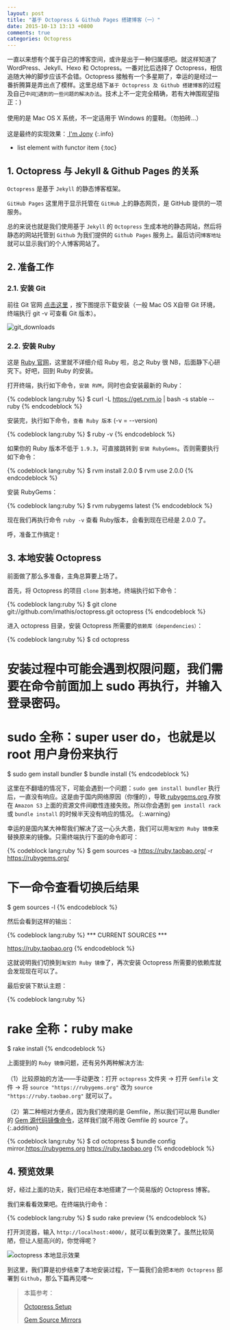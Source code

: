 ```yaml
---
layout: post
title: "基于 Octopress & Github Pages 搭建博客（一）"
date: 2015-10-13 13:13 +0800
comments: true
categories: Octopress
---
```


一直以来想有个属于自己的博客空间，或许是出于一种归属感吧。就这样知道了 WordPress、Jekyll、Hexo 和 Octopress。一番对比后选择了 Octopress，相信追随大神的脚步应该不会错。Octopress 接触有一个多星期了，幸运的是经过一番折腾算是弄出点了模样。这里总结下`基于 Octopress 及 Github 搭建博客`的过程及自己`中间遇到的一些问题的解决办法`。技术上不一定完全精确，若有大神围观望指正：)
<br><br>
使用的是 Mac OS X 系统，不一定适用于 Windows 的童鞋。（勿拍砖...）
<br><br>
这是最终的实现效果：<a href="http://jonyfang.github.io/" target="_blank"> I'm Jony</a>
{:.info}


* list element with functor item
{:toc}


## 1. Octopress 与 Jekyll & Github Pages 的关系

`Octopress` 是基于 `Jekyll` 的静态博客框架。

`GitHub Pages` 这里用于显示托管在 `GitHub` 上的静态网页，是 GitHub 提供的一项服务。

总的来说也就是我们使用基于 `Jekyll` 的 `Octopress` 生成本地的静态网站，然后将静态的网站托管到 `Github` 为我们提供的 `Github Pages` 服务上。最后访问`博客地址`就可以显示我们的个人博客网站了。


## 2. 准备工作

### 2.1. 安装 Git

前往 Git 官网 [点击这里](http://git-scm.com/) ，按下图提示下载安装（一般 Mac OS X自带 Git 环境，终端执行 git -v 可查看 Git 版本）。
<!-- more -->

![git_downloads](http://jonyfang.github.io/images/octopress/git_downloads.png)

### 2.2. 安装 Ruby

这是 [Ruby 官网](https://www.ruby-lang.org/en/)，这里就不详细介绍 Ruby 啦，总之 Ruby 很 NB，后面静下心研究下。好吧，回到 Ruby 的安装。

打开终端，执行如下命令，`安装 RVM`，同时也会安装最新的 Ruby：

{% codeblock lang:ruby %}
  $ curl -L https://get.rvm.io | bash -s stable --ruby
{% endcodeblock %}

安装完，执行如下命令，`查看 Ruby 版本` (-v = --version)

{% codeblock lang:ruby %}
  $ ruby -v
{% endcodeblock %}

如果你的 Ruby 版本不低于 `1.9.3`，可直接跳转到 `安装 RubyGems`。否则需要执行如下命令：

{% codeblock lang:ruby %}
  $ rvm install 2.0.0
  $ rvm use 2.0.0
{% endcodeblock %}

安装 RubyGems：

{% codeblock lang:ruby %}
  $ rvm rubygems latest
{% endcodeblock %}

现在我们再执行命令 `ruby -v` 查看 Ruby版本，会看到现在已经是 2.0.0 了。

呼，准备工作搞定！

## 3. 本地安装 Octopress

前面做了那么多准备，主角总算要上场了。

首先，将 Octopress 的项目 `clone` 到本地，终端执行如下命令：

{% codeblock lang:ruby %}
  $ git clone git://github.com/imathis/octopress.git octopress
{% endcodeblock %}

进入 octopress 目录，安装 Octopress 所需要的`依赖库（dependencies）`：

{% codeblock lang:ruby %}
  $ cd octopress

  # 安装过程中可能会遇到权限问题，我们需要在命令前面加上 sudo 再执行，并输入登录密码。
  # sudo 全称：super user do，也就是以 root 用户身份来执行

  $ sudo gem install bundler
  $ bundle install
{% endcodeblock %}


这里在不翻墙的情况下，可能会遇到一个问题：`sudo gem install bundler` 执行后，一直没有响应。这是由于国内网络原因（你懂的），导致<a href="http://rubygems.org/" target="_blank"> rubygems.org </a>存放在 `Amazon S3` 上面的资源文件间歇性连接失败。所以你会遇到 `gem install rack` 或 `bundle install` 的时候半天没有响应的情况。
{:.warning}

幸运的是国内某大神帮我们解决了这一心头大患，我们可以用`淘宝的 Ruby 镜像`来替换原来的镜像。只需终端执行下面的命令即可：

{% codeblock lang:ruby %}
  $ gem sources -a https://ruby.taobao.org/ -r https://rubygems.org/
  
  # 下一命令查看切换后结果
  $ gem sources -l
{% endcodeblock %}

然后会看到这样的输出：

{% codeblock lang:ruby %}
  *** CURRENT SOURCES ***

  https://ruby.taobao.org
{% endcodeblock %}

这就说明我们切换到`淘宝的 Ruby 镜像`了，再次安装 Octopress 所需要的依赖库就会发现现在可以了。

最后安装下默认主题：

{% codeblock lang:ruby %}
  # rake 全称：ruby make
  $ rake install
{% endcodeblock %}


上面提到的 `Ruby 镜像`问题，还有另外两种解决方法:
<br><br>
（1）比较原始的方法——手动更改：打开 `octopress` 文件夹 -> 打开 `Gemfile` 文件 -> 将 `source "https://rubygems.org"` 改为 `source "https://ruby.taobao.org"` 就可以了。
<br><br>
（2）第二种相对方便点，因为我们使用的是 Gemfile，所以我们可以用 Bundler 的 [Gem 源代码镜像命令](http://bundler.io/v1.5/bundle_config.html#gem-source-mirrors)，这样我们就不用改 Gemfile 的 source 了。
{:.addition}

{% codeblock lang:ruby %}
  $ cd octopress
  $ bundle config mirror.https://rubygems.org https://ruby.taobao.org
{% endcodeblock %}


## 4. 预览效果

好，经过上面的功夫，我们已经在本地搭建了一个简易版的 Octopress 博客。

我们来看看效果吧。在终端执行命令：

{% codeblock lang:ruby %}
  $ sudo rake preview
{% endcodeblock %}

打开浏览器，输入 `http://localhost:4000/`，就可以看到效果了。虽然比较简陋，但让人挺高兴的，你觉得呢？

![octopress 本地显示效果](http://jonyfang.github.io/images/octopress/octo_newpage.png)


到这里，我们算是初步结束了本地安装过程，下一篇我们会把`本地的 Octopress` 部署到 `Github`，那么下篇再见喽～


> 本篇参考：
>	
> [Octopress Setup](http://octopress.org/docs/setup/)
>	
> [Gem Source Mirrors](http://bundler.io/v1.5/bundle_config.html#gem-source-mirrors)